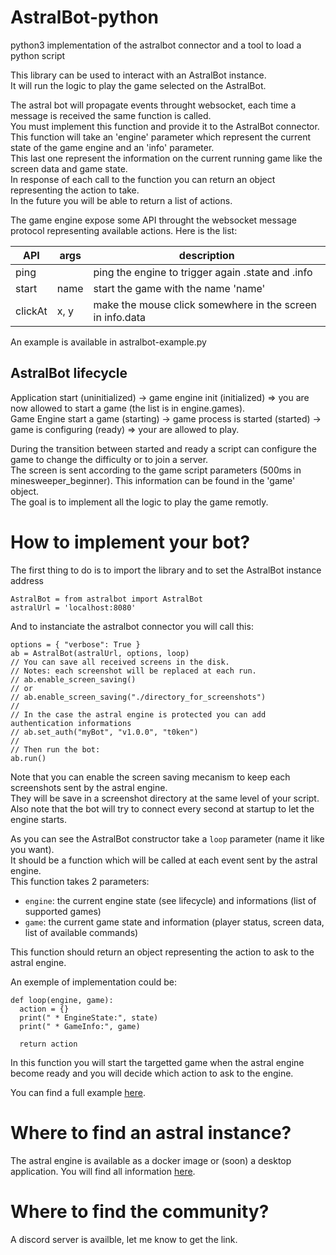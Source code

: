 # AstralBot-python

python3 implementation of the astralbot connector and a tool to load a python script

This library can be used to interact with an AstralBot instance.  
It will run the logic to play the game selected on the AstralBot.

The astral bot will propagate events throught websocket, each time a message is received the same function is called.  
You must implement this function and provide it to the AstralBot connector.  
This function will take an 'engine' parameter which represent the current state of the game engine and an 'info' parameter.  
This last one represent the information on the current running game like the screen data and game state.  
In response of each call to the function you can return an object representing the action to take.  
In the future you will be able to return a list of actions.

The game engine expose some API throught the websocket message protocol representing available actions.
Here is the list:

|   API   | args |     description                                           |
|---------|------|-----------------------------------------------------------|
| ping    |      | ping the engine to trigger again .state and .info         |
| start   | name | start the game with the name 'name'                       |
| clickAt | x, y | make the mouse click somewhere in the screen in info.data |

An example is available in astralbot-example.py

AstralBot lifecycle
-------------------

Application start (uninitialized) -> game engine init (initialized) => you are now allowed to start a game (the list is in engine.games).  
Game Engine start a game (starting) -> game process is started (started) -> game is configuring (ready) => your are allowed to play.

During the transition between started and ready a script can configure the game to change the difficulty or to join a server.  
The screen is sent according to the game script parameters (500ms in minesweeper_beginner). This information can be found in the 'game' object.  
The goal is to implement all the logic to play the game remotly.

How to implement your bot?
=========================

The first thing to do is to import the library and to set the AstralBot instance address

```
AstralBot = from astralbot import AstralBot
astralUrl = 'localhost:8080'
```

And to instanciate the astralbot connector you will call this:

```
options = { "verbose": True }
ab = AstralBot(astralUrl, options, loop)
// You can save all received screens in the disk.
// Notes: each screenshot will be replaced at each run.
// ab.enable_screen_saving()
// or
// ab.enable_screen_saving("./directory_for_screenshots")
//
// In the case the astral engine is protected you can add authentication informations
// ab.set_auth("myBot", "v1.0.0", "t0ken")
//
// Then run the bot:
ab.run()
```

Note that you can enable the screen saving mecanism to keep each screenshots sent by the astral engine.  
They will be save in a screenshot directory at the same level of your script.  
Also note that the bot will try to connect every second at startup to let the engine starts.

As you can see the AstralBot constructor take a `loop` parameter (name it like you want).  
It should be a function which will be called at each event sent by the astral engine.  
This function takes 2 parameters:

* `engine`: the current engine state (see lifecycle) and informations (list of supported games)
* `game`: the current game state and information (player status, screen data, list of available commands)

This function should return an object representing the action to ask to the astral engine.

An exemple of implementation could be:

```
def loop(engine, game):
  action = {}
  print(" * EngineState:", state)
  print(" * GameInfo:", game)

  return action
```

In this function you will start the targetted game when the astral engine become ready and you will decide which action to ask to the engine.

You can find a full example [here](src/astralbot-example.py).

Where to find an astral instance?
=================================

The astral engine is available as a docker image or (soon) a desktop application.
You will find all information [here](https://github.com/AstralBotAI/AstralBot-engine).

Where to find the community?
============================

A discord server is availble, let me know to get the link.

